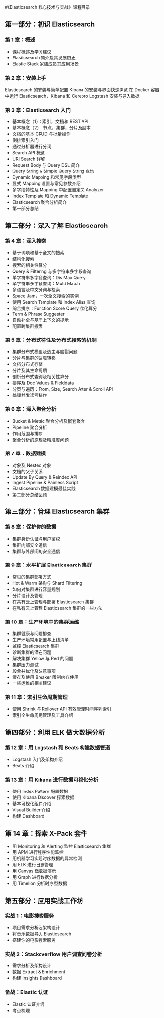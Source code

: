 #《Elasticsearch 核心技术与实战》课程目录
## 第一部分：初识 Elasticsearch
### 第 1 章：概述
- 课程概述及学习建议
- Elasticsearch 简介及其发展历史
- Elastic Stack 家族成员其应用场景
### 第 2 章：安装上手
Elasticsearch 的安装与简单配置
Kibana 的安装与界面快速浏览
在 Docker 容器中运行 Elasticsearch，Kibana 和 Cerebro
Logstash 安装与导入数据
### 第 3 章：Elasticsearch 入门
- 基本概念（1）：索引，文档和 REST API
- 基本概念（2）：节点，集群，分片及副本
- 文档的基本 CRUD 与批量操作
- 倒排索引入门
- 通过分析器进行分词
- Search API 概览
- URI Search 详解
- Request Body 与 Query DSL 简介
- Query String & Simple Query String 查询
- Dynamic Mapping 和常见字段类型
- 显式 Mapping 设置与常见参数介绍
- 多字段特性及 Mapping 中配置自定义 Analyzer
- Index Template 和 Dynamic Template
- Elasticsearch 聚合分析简介
- 第一部分总结
## 第二部分：深入了解 Elasticsearch
### 第 4 章：深入搜索
- 基于词项和基于全文的搜索
- 结构化搜索
- 搜索的相关性算分
- Query & Filtering 与多字符串多字段查询
- 单字符串多字段查询：Dis Max Query
- 单字符串多字段查询：Multi Match
- 多语言及中文分词与检索
- Space Jam，一次全文搜索的实例 
- 使用 Search Template 和 Index Alias 查询
- 综合排序：Function Score Query 优化算分
- Term & Phrase Suggester
- 自动补全与基于上下文的提示
- 配置跨集群搜索
### 第 5 章：分布式特性及分布式搜索的机制
- 集群分布式模型及选主与脑裂问题
- 分片与集群的故障转移
- 文档分布式存储
- 分片及其生命周期
- 剖析分布式查询及相关性算分
- 排序及 Doc Values & Fielddata
- 分页与遍历：From, Size, Search After & Scroll API
- 处理并发读写操作
### 第 6 章：深入聚合分析
- Bucket & Metric 聚合分析及嵌套聚合
- Pipeline 聚合分析
- 作用范围与排序
- 聚合分析的原理及精准度问题
### 第 7 章：数据建模
- 对象及 Nested 对象
- 文档的父子关系
- Update By Query & Reindex API
- Ingest Pipeline & Painless Script 
- Elasticsearch 数据建模最佳实践
- 第二部分总结回顾
## 第三部分：管理 Elasticsearch 集群
### 第 8 章：保护你的数据
- 集群身份认证与用户鉴权
- 集群内部安全通信
- 集群与外部间的安全通信
### 第 9 章：水平扩展 Elasticsearch 集群
- 常见的集群部署方式
- Hot & Warm 架构与 Shard Filtering
- 如何对集群进行容量规划
- 分片设计及管理
- 在共有云上管理与部署 Elasticsearch 集群
- 在私有云上管理 Elasticsearch 集群的一些方法
### 第 10 章：生产环境中的集群运维
- 集群健康与问题排查
- 生产环境常用配置与上线清单
- 监控 Elasticsearch 集群
- 诊断集群的潜在问题  
- 解决集群 Yellow 与 Red 的问题
- 集群压力测试
- 段合并优化及注意事项
- 缓存及使用 Breaker 限制内存使用
- 一些运维的相关建议
### 第 11 章：索引生命周期管理
- 使用 Shrink 与 Rollover API 有效管理时间序列索引
- 索引全生命周期管理及工具介绍   
## 第四部分：利用 ELK 做大数据分析
### 第 12 章：用 Logstash 和 Beats 构建数据管道
- Logstash 入门及架构介绍
- Beats 介绍
### 第 13 章：用 Kibana 进行数据可视化分析
- 使用 Index Pattern 配置数据
- 使用 Kibana Discover 探索数据
- 基本可视化组件介绍
- Visual Builder 介绍 
- 构建 Dashboard  
## 第 14 章：探索 X-Pack 套件
- 用 Monitoring 和 Alerting 监控 Elasticsearch 集群
- 用 APM 进行程序性能监控
- 用机器学习实现时序数据的异常检测
- 用 ELK 进行日志管理
- 用 Canvas 做数据演示
- 用 Graph 进行数据分析
- 用 Timelion 分析时序型数据
## 第五部分：应用实战工作坊  
### 实战 1：电影搜索服务
- 项目需求分析及架构设计
- 将音乐数据导入 Elasticsearch
- 搭建你的电影搜索服务   
### 实战 2：Stackoverflow 用户调查问卷分析
- 需求分析及架构设计
- 数据 Extract & Enrichment
- 构建 Insights Dashboard
### 备战：Elastic 认证
- Elastic 认证介绍
- 考点梳理
